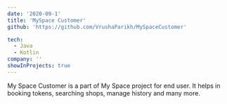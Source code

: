 ```yaml
---
date: '2020-09-1'
title: 'MySpace Customer'
github: 'https://github.com/VrushaParikh/MySpaceCustomer'

tech:
  - Java
  - Kotlin
company: ''
showInProjects: true
---
```


My Space Customer is a part of My Space project for end user. It helps in booking tokens, searching shops, manage history and many more.
